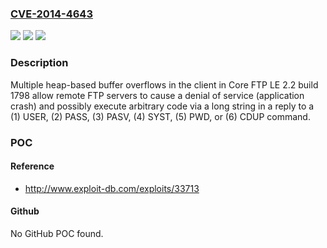 ### [CVE-2014-4643](https://cve.mitre.org/cgi-bin/cvename.cgi?name=CVE-2014-4643)
![](https://img.shields.io/static/v1?label=Product&message=n%2Fa&color=blue)
![](https://img.shields.io/static/v1?label=Version&message=n%2Fa&color=blue)
![](https://img.shields.io/static/v1?label=Vulnerability&message=n%2Fa&color=brighgreen)

### Description

Multiple heap-based buffer overflows in the client in Core FTP LE 2.2 build 1798 allow remote FTP servers to cause a denial of service (application crash) and possibly execute arbitrary code via a long string in a reply to a (1) USER, (2) PASS, (3) PASV, (4) SYST, (5) PWD, or (6) CDUP command.

### POC

#### Reference
- http://www.exploit-db.com/exploits/33713

#### Github
No GitHub POC found.

